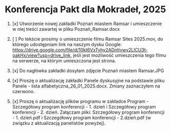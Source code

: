 # Konferencja Pakt dla Mokradeł, 2025


1. [x] Utworzenie nowej zakładki Poznań miastem Ramsar i umieszczenie w niej treści zawartej w pliku Poznań_Ramsar.docx

2. [ ] Po tekście prosimy o umieszczenie filmu Ramsar Sites 2025.mov, do którego udostępniam link na naszym dysku Google: https://drive.google.com/file/d/10kt6VxTyhy2ADntjywv2LlCU3t-oakHx/view?usp=drive_link, jeśli jest możliwość umieszczenia tego filmu na serwerze, na którym umieszczona jest strona.

3. [x] Do nagłówka zakładki dosyłam zdjęcie Poznań miastem Ramsar.JPG

4. [x] Proszę o aktualizację zakładki Panele dyskusyjne na podstawie pliku Panele - lista alfabetyczna_26_01_2025.docx. Zmiany zaznaczyłem na czerwono.

5. [x] Proszę o aktualizację plików programu w zakładce Program - Szczegółowy program konferencji - 1. dzień i Szczegółowy program konferencji - 2. dzień. Załączam pliki: Szczegółowy program konferencji - 1. dzień.pdf i Szczegółowy program konferencji - 2.dzień.pdf (w związku z aktualizacją panelistów powyżej).